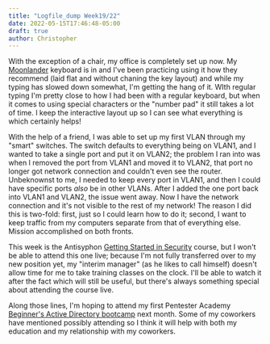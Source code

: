 ```yaml
---
title: "Logfile_dump Week19/22"
date: 2022-05-15T17:46:48-05:00
draft: true
author: Christopher
---
```

With the exception of a chair, my office is completely set up now. My [Moonlander](https://www.zsa.io/moonlander/) keyboard is in and I've been practicing using it how they recommend (laid flat and without chaning the key layout) and while my typing has slowed down somewhat, I'm getting the hang of it. WIth regular typing I'm pretty close to how I had been with a regular keyboard, but when it comes to using special characters or the "number pad" it still takes a lot of time. I keep the interactive layout up so I can see what everything is which certainly helps!

With the help of a friend, I was able to set up my first VLAN through my "smart" switches. The switch defaults to everything being on VLAN1, and I wanted to take a single port and put it on VLAN2; the problem I ran into was when I removed the port from VLAN1 and moved it to VLAN2, that port no longer got network connection and couldn't even see the router. Unbeknownst to me, I needed to keep every port in VLAN1, and then I could have specific ports *also* be in other VLANs. After I added the one port back into VLAN1 and VLAN2, the issue went away. Now I have the network connection and it's not visible to the rest of my network! The reason I did this is two-fold: first, just so I could learn how to do it; second, I want to keep traffic from my computers separate from that of everything else. Mission accomplished on both fronts. 

This week is the Antisyphon [Getting Started in Security](https://www.antisyphontraining.com/getting-started-in-security-with-bhis-and-mitre-attck-w-john-strand/) course, but I won't be able to attend this one live; because I'm not fully transferred over to my new position yet, my "interim manager" (as he likes to call himself) doesn't allow time for me to take training classes on the clock. I'll be able to watch it after the fact which will still be useful, but there's always something special about attending the course live.

Along those lines, I'm hoping to attend my first Pentester Academy [Beginner's Active Directory bootcamp](https://bootcamps.pentesteracademy.com/course/ad-beginner-jun-22) next month. Some of my coworkers have mentioned possibly attending so I think it will help with both my education and my relationship with my coworkers.

